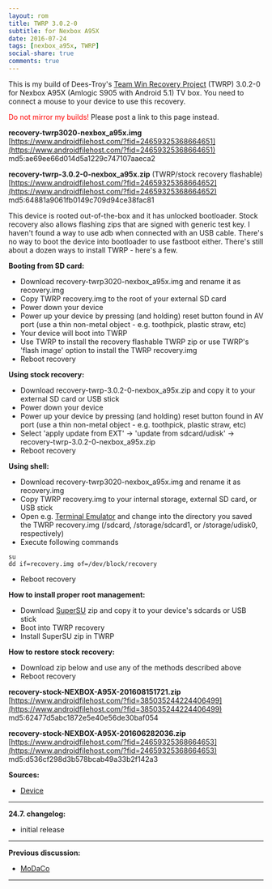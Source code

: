 ```yaml
---
layout: rom
title: TWRP 3.0.2-0
subtitle: for Nexbox A95X
date: 2016-07-24
tags: [nexbox_a95x, TWRP]
social-share: true
comments: true
---
```


This is my build of Dees-Troy's [Team Win Recovery Project](https://twrp.me) (TWRP) 3.0.2-0 for Nexbox A95X (Amlogic S905 with Android 5.1) TV box. You need to connect a mouse to your device to use this recovery.

<span style="color:#FF0000;">Do not mirror my builds!</span> Please post a link to this page instead.

**recovery-twrp3020-nexbox_a95x.img**  
[https://www.androidfilehost.com/?fid=24659325368664651](https://www.androidfilehost.com/?fid=24659325368664651)  
md5:ae69ee66d014d5a1229c747107aaeca2

**recovery-twrp-3.0.2-0-nexbox_a95x.zip** (TWRP/stock recovery flashable)  
[https://www.androidfilehost.com/?fid=24659325368664652](https://www.androidfilehost.com/?fid=24659325368664652)  
md5:64881a9061fb0149c709d94ce38fac81

This device is rooted out-of-the-box and it has unlocked bootloader. Stock recovery also allows flashing zips that are signed with generic test key. I haven't found a way to use adb when connected with an USB cable. There's no way to boot the device into bootloader to use fastboot either. There's still about a dozen ways to install TWRP - here's a few.

**Booting from SD card:**

- Download recovery-twrp3020-nexbox_a95x.img and rename it as recovery.img
- Copy TWRP recovery.img to the root of your external SD card
- Power down your device
- Power up your device by pressing (and holding) reset button found in AV port (use a thin non-metal object - e.g. toothpick, plastic straw, etc)
- Your device will boot into TWRP
- Use TWRP to install the recovery flashable TWRP zip or use TWRP's 'flash image' option to install the TWRP recovery.img
- Reboot recovery

**Using stock recovery:**

- Download recovery-twrp-3.0.2-0-nexbox_a95x.zip and copy it to your external SD card or USB stick
- Power down your device
- Power up your device by pressing (and holding) reset button found in AV port (use a thin non-metal object - e.g. toothpick, plastic straw, etc)
- Select 'apply update from EXT' -> 'update from sdcard/udisk' -> recovery-twrp-3.0.2-0-nexbox_a95x.zip
- Reboot recovery

**Using shell:**

- Download recovery-twrp3020-nexbox_a95x.img and rename it as recovery.img
- Copy TWRP recovery.img to your internal storage, external SD card, or USB stick
- Open e.g. [Terminal Emulator](https://play.google.com/store/apps/details?id=jackpal.androidterm) and change into the directory you saved the TWRP recovery.img (/sdcard, /storage/sdcard1, or /storage/udisk0, respectively)
- Execute following commands

```
su
dd if=recovery.img of=/dev/block/recovery
```

- Reboot recovery

**How to install proper root management:**

- Download [SuperSU](http://download.chainfire.eu/supersu-stable) zip and copy it to your device's sdcards or USB stick
- Boot into TWRP recovery
- Install SuperSU zip in TWRP

**How to restore stock recovery:**

- Download zip below and use any of the methods described above
- Reboot recovery

**recovery-stock-NEXBOX-A95X-201608151721.zip**  
[https://www.androidfilehost.com/?fid=385035244224406499](https://www.androidfilehost.com/?fid=385035244224406499)  
md5:62477d5abc1872e5e40e56de30baf054

**recovery-stock-NEXBOX-A95X-201606282036.zip**  
[https://www.androidfilehost.com/?fid=24659325368664653](https://www.androidfilehost.com/?fid=24659325368664653)  
md5:d536cf298d3b578bcab49a33b2f142a3

**Sources:**

- [Device](https://github.com/KonstaT/android_device_amlogic_nexbox_a95x/tree/android-5.1)

----

**24.7. changelog:**

- initial release

----

**Previous discussion:**

- [MoDaCo](http://www.modaco.com/forums/topic/377557-twrp-3020/)

----

